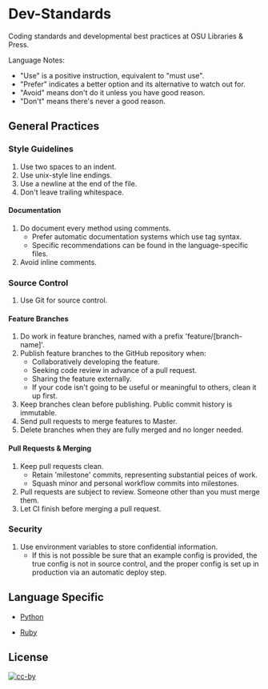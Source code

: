 Dev-Standards
=============

Coding standards and developmental best practices at OSU Libraries &amp; Press.

Language Notes:

 * "Use" is a positive instruction, equivalent to "must use".
 * "Prefer" indicates a better option and its alternative to watch out for.
 * "Avoid" means don't do it unless you have good reason.
 * "Don't" means there's never a good reason.

General Practices
------------------

### Style Guidelines

1. Use two spaces to an indent.
2. Use unix-style line endings.
3. Use a newline at the end of the file.
4. Don't leave trailing whitespace.

#### Documentation

1. Do document every method using comments.
   * Prefer automatic documentation systems which use tag syntax.
   * Specific recommendations can be found in the language-specific files.
2. Avoid inline comments.

### Source Control
1. Use Git for source control.

#### Feature Branches
1. Do work in feature branches, named with a prefix 'feature/[branch-name]'.
2. Publish feature branches to the GitHub repository when:
   * Collaboratively developing the feature.
   * Seeking code review in advance of a pull request.
   * Sharing the feature externally.
   * If your code isn't going to be useful or meaningful to others,
     clean it up first.
3. Keep branches clean before publishing. Public commit history is immutable.
4. Send pull requests to merge features to Master.
5. Delete branches when they are fully merged and no longer needed.

#### Pull Requests & Merging
1. Keep pull requests clean.
   * Retain 'milestone' commits, representing substantial peices of work.
   * Squash minor and personal workflow commits into milestones.
2. Pull requests are subject to review. Someone other than you must merge them.
3. Let CI finish before merging a pull request.

### Security

 1. Use environment variables to store confidential information.
    * If this is not possible be sure that an example config is provided, the true config is not in source control, and the proper config is set up in production
      via an automatic deploy step.

Language Specific
------------------

 * [Python](python.md)

 * [Ruby](ruby.md)


License
-------

[![cc-by](http://i.creativecommons.org/l/by/3.0/88x31.png)](http://creativecommons.org/licenses/by/3.0)
